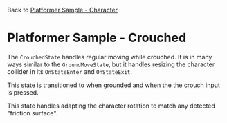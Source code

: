 Back to [Platformer Sample - Character](../character.md)

# Platformer Sample - Crouched

The `CrouchedState` handles regular moving while crouched. It is in many ways similar to the `GroundMoveState`, but it handles resizing the character collider in its `OnStateEnter` and `OnStateExit`.

This state is transitioned to when grounded and when the the crouch input is pressed.

This state handles adapting the character rotation to match any detected "friction surface".